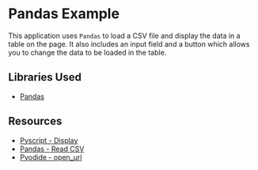 # Pandas Example

This application uses `Pandas` to load a CSV file and display the data in a table on the page. It also includes an input field and a button which allows you to change the data to be loaded in the table.

## Libraries Used

- [Pandas](https://pandas.pydata.org/)

## Resources

- [Pyscript - Display](https://pyscript.github.io/docs/2024.3.1/user-guide/builtins/#pyscriptdisplay)
- [Pandas - Read CSV](https://pandas.pydata.org/pandas-docs/stable/reference/api/pandas.read_csv.html)
- [Pyodide - open_url](https://pyodide.org/en/stable/usage/api/python-api/http.html#pyodide.http.open_url)